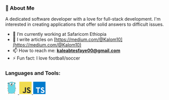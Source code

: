  ### 🐳 About Me
 
A dedicated software developer with a love for full-stack development. I'm interested in creating applications that offer solid answers to difficult issues.

- 🔭 I’m currently working at Safaricom Ethiopia
- 📝 I write articles on [https://medium.com/@Kalom10](https://medium.com/@Kalom10)
- 📫 How to reach me: **kaleabtesfaye00@gmail.com**
- ⚡ Fun fact: I love football/soccer

<h3 align="left">Languages and Tools:</h3>
<p align="left"> 
  <a href="https://go.dev/" target="_blank" rel="noreferrer"> 
<img src="https://github.com/devicons/devicon/blob/master/icons/go/go-original.svg" alt="go" width="40" height="40"/> </a>
<!--  <a href="https://www.cprogramming.com/" target="_blank" rel="noreferrer">  -->
<!--   <img src="https://raw.githubusercontent.com/devicons/devicon/master/icons/c/c-original.svg" alt="c" width="40" height="40"/> </a>  -->
<!--  <a href="https://www.w3schools.com/css/" target="_blank" rel="noreferrer"> <img src="https://raw.githubusercontent.com/devicons/devicon/master/icons/css3/css3-original-wordmark.svg" alt="css3" width="40" height="40"/> </a>  -->
<!--  <a href="https://flask.palletsprojects.com/" target="_blank" rel="noreferrer"> <img src="https://www.vectorlogo.zone/logos/pocoo_flask/pocoo_flask-icon.svg" alt="flask" width="40" height="40"/> </a>  -->
<!--  <a href="https://www.w3.org/html/" target="_blank" rel="noreferrer"> <img src="https://raw.githubusercontent.com/devicons/devicon/master/icons/html5/html5-original-wordmark.svg" alt="html5" width="40" height="40"/> </a>  -->
 <a href="https://developer.mozilla.org/en-US/docs/Web/JavaScript" target="_blank" rel="noreferrer"> <img src="https://raw.githubusercontent.com/devicons/devicon/master/icons/javascript/javascript-original.svg" alt="javascript" width="40" height="40"/> </a> 
<!--  <a href="https://www.linux.org/" target="_blank" rel="noreferrer"> <img src="https://raw.githubusercontent.com/devicons/devicon/master/icons/linux/linux-original.svg" alt="linux" width="40" height="40"/> </a>  -->
<!--  <a href="https://www.mysql.com/" target="_blank" rel="noreferrer"> <img src="https://raw.githubusercontent.com/devicons/devicon/master/icons/mysql/mysql-original-wordmark.svg" alt="mysql" width="40" height="40"/> </a>  -->
<!--  <a href="https://www.mongodb.com/" target="_blank" rel="noreferrer"> <img src="https://raw.githubusercontent.com/devicons/devicon/master/icons/mongodb/mongodb-original-wordmark.svg" alt="mongodb" width="40" height="40"/> </a>  -->
<!--  <a href="https://www.python.org" target="_blank" rel="noreferrer"> <img src="https://raw.githubusercontent.com/devicons/devicon/master/icons/python/python-original.svg" alt="python" width="40" height="40"/> </a>  -->
 <a href="https://www.typescriptlang.org/" target="_blank" rel="noreferrer"> <img src="https://raw.githubusercontent.com/devicons/devicon/master/icons/typescript/typescript-original.svg" alt="typescript" width="40" height="40"/> 
<!--   <img src="https://raw.githubusercontent.com/devicons/devicon/master/icons/react/react-original.svg" alt="react" width="40" height="40"/>  -->
<!--   <img src="https://raw.githubusercontent.com/devicons/devicon/master/icons/nodejs/nodejs-original.svg" alt="nodejs" width="40" height="40"/>  -->
 </a> 
</p>

<!-- <p><img align="center" src="https://github-readme-stats.vercel.app/api/top-langs?username=tcrz&show_icons=true&locale=en&layout=compact" alt="tcrz" /></p> -->

